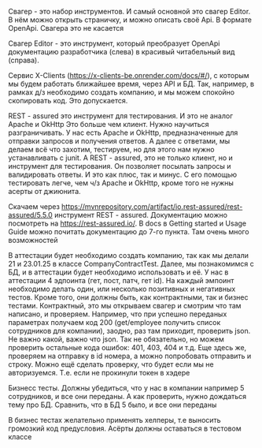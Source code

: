 Свагер - это набор инструментов. И самый основной это свагер Editor. В нём можно открыть страничку, и можно
описать своё Api. В формате OpenApi. Свагера это не касается

Свагер Editor - это инструмент, который преобразует OpenApi документацию разработчика (слева) в красивый 
читабельный вид (справа). 

Сервис X-Clients (https://x-clients-be.onrender.com/docs/#/), с которым мы будем работать ближайшее время, 
через API и БД. Так, например, в рамках д/з необходимо создать компанию, и мы можем спокойно 
скопировать код. Это допускается.  

REST - assured это инструмент для тестирования. И это не аналог Apache и OkHttp Это больше чем клиент.
Нужно научиться разграничивать. У нас есть Apache и OkHttp, предназначенные для отправки запросов и получения 
ответов. А далее с ответами, мы делаем всё что захотим, тестируем, но для этого нам нужно устанавливать
с junit. А REST - assured, это не только клиент, но и инструмент для тестирования. Он позволяет посылать 
запросы и валидировать ответы. И это как плюс, так и минус. С его помощью тестировать легче, чем ч/з
Apache и OkHttp, кроме того не нужны асерты от джиюнита.

Скачаем через https://mvnrepository.com/artifact/io.rest-assured/rest-assured/5.5.0 инструмент REST - assured.
Документацию можно посмотреть на https://rest-assured.io/. В docs в Getting started и Usage Guide 
можно почитать документацию до 7-го пункта. Там очень много возможностей

В аттестации будет необходимо создать компанию, так как мы делали 21 и 23.01.25 в классе CompanyContractTest.
Далее, мы познакомимся с БД, и в аттестации будет необходимо использовать и её. У нас в аттестации 4 эдпоинта
(гет, пост, патч, гет id). На каждый эмпоинт необходимо делать один, или несколько позитивных и негативных тестов.
Кроме того, они должны быть, как контрактными, так и бизнес тестами.
Контрактный, это мы открываем свагер и смотрим что там написано, и проверяем. Например, что при успешно переданых 
параметрах получаем код 200 (get/employee получить список сотрудников для компании), заодно, раз там приходит, проверить json.
Не важно какой, важно что json. Так не обязательно, но можем проверить остальные кода ошибок: 401, 403, 404 и т.д.
Еще здесь же, проверяем на отправку в id номера, а можно попробовать отправить и строку. Можно ещё сделать проверку, что
будет если мы не авторизуемся. Т.е. если не прокинули токен в хэдере

Бизнесс тесты. Должны убедиться, что у нас в компании например 5 сотрудников, и все они переданы. А как проверить, 
нужно дождаться тему про БД. Сравнить, что в БД 5 было, и все они переданы

В бизнес тестах желательно применять хелперы, т.е выносить громозкий код предусловия. Асёрты должны оставаться 
в тестовом классе
